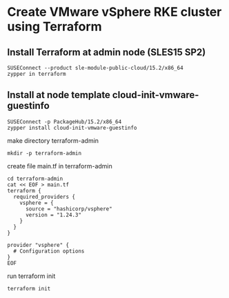 # Create VMware vSphere RKE cluster using Terraform

## Install Terraform at admin node (SLES15 SP2)
```
SUSEConnect --product sle-module-public-cloud/15.2/x86_64
zypper in terraform
```
## Install at node template cloud-init-vmware-guestinfo

```
SUSEConnect -p PackageHub/15.2/x86_64
zypper install cloud-init-vmware-guestinfo
```

make directory terraform-admin

```
mkdir -p terraform-admin
```

create file main.tf in terraform-admin

```
cd terraform-admin
cat << EOF > main.tf
terraform {
  required_providers {
    vsphere = {
      source = "hashicorp/vsphere"
      version = "1.24.3"
    }
  }
}

provider "vsphere" {
  # Configuration options
}
EOF
```
run terraform init
```
terraform init
```


